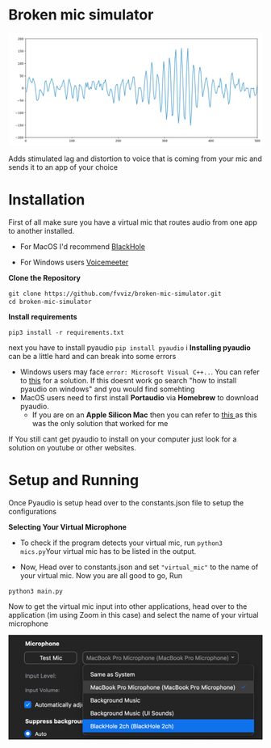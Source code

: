 # Broken mic simulator
![img.png](img.png)

Adds stimulated lag and distortion to voice that is coming from your mic and sends it to an app of your choice

# Installation
First of all make sure you have a virtual mic that routes audio from one app to another installed. 

- For MacOS I'd recommend <a href="https://github.com/ExistentialAudio/BlackHole"> BlackHole </a>  

- For Windows users <a href="https://vb-audio.com/Voicemeeter/index.htm"> Voicemeeter </a> 

**Clone the Repository**
```
git clone https://github.com/fvviz/broken-mic-simulator.git 
cd broken-mic-simulator
```

**Install requirements**
```
pip3 install -r requirements.txt
```
next you have to install pyaudio
`pip install pyaudio` i
**Installing pyaudio** can be a little hard and can break into some errors

- Windows users may face `error: Microsoft Visual C++..`. You can refer to <a href="https://stackoverflow.com/questions/59467023/getting-error-microsoft-visual-c-14-0-is-required-when-installing-pyaudio">this</a> for a solution. If this doesnt work go search "how to install pyaudio on windows" and you would find somehting
- MacOS users need to first install **Portaudio** via **Homebrew** to download pyaudio. 
  - If you are on an **Apple Silicon Mac** then you can refer to <a href="https://stackoverflow.com/questions/65709212/import-pyaudio-doesnt-work-symbol-not-found-pamaccore-setupchannelmap-on-ma"> this </a> as this was the only solution that worked for me
  
  
 If You still cant get pyaudio to install on your computer just look for a solution on youtube or other websites. 

# Setup and Running

Once Pyaudio is setup head over to the constants.json file to setup the configurations

**Selecting Your Virtual Microphone**

- To check if the program detects your virtual mic, run
`python3 mics.py`Your virtual mic has to be listed in the output. 

- Now, Head over to constants.json and set `"virtual_mic"` to the name of your virtual mic. Now you are all good to go, Run

```
python3 main.py
```

Now to get the virtual mic input into other applications, head over to the application (im using Zoom in this case) and select the name of your virtual microphone


![img_2.png](img_2.png)
